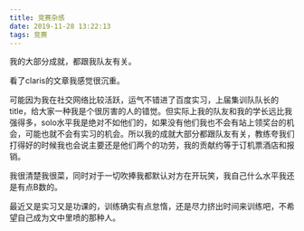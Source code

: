 ```yaml
---
title: 竞赛杂感
date: 2019-11-28 13:22:13
tags: 竞赛
---
```

我的大部分成就，都跟我队友有关。
<!-- more -->

看了claris的文章我感觉很沉重。

可能因为我在社交网络比较活跃，运气不错进了百度实习，上届集训队队长的title，给大家一种我是个很厉害的人的错觉。但实际上我的队友和我的学长远比我强得多，solo水平我是绝对不如他们的，如果没有他们我也不会有站上领奖台的机会，可能也就不会有实习的机会。所以我的成就大部分都跟队友有关，教练夸我们打得好的时候我也会说主要还是他们两个的功劳，我的贡献约等于订机票酒店和报销。

我很清楚我很菜，同时对于一切吹捧我都默认对方在开玩笑，我自己什么水平我还是有点B数的。

最近又是实习又是功课的，训练确实有点怠惰，还是尽力挤出时间来训练吧，不希望自己成为文中里喷的那种人。